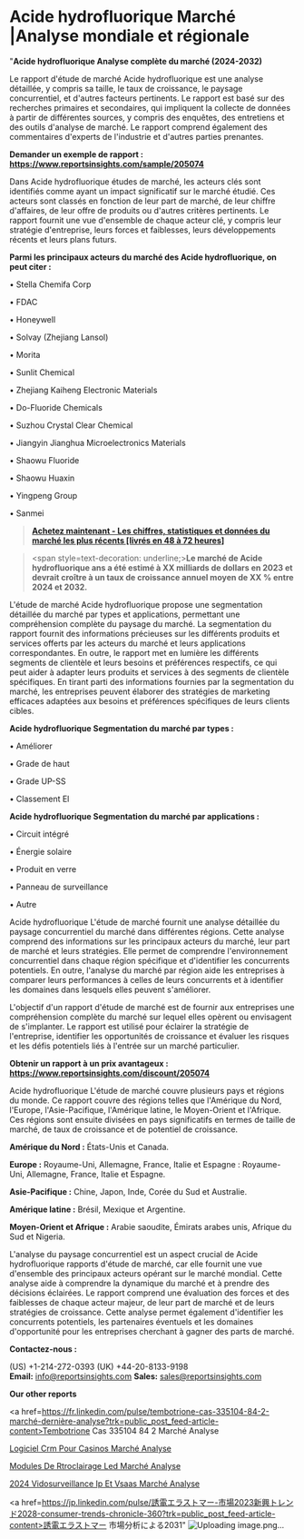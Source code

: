 # Acide hydrofluorique Marché |Analyse mondiale et régionale

"<strong>Acide hydrofluorique Analyse complète du marché (2024-2032)</strong>

Le rapport d'étude de marché Acide hydrofluorique est une analyse détaillée, y compris sa taille, le taux de croissance, le paysage concurrentiel, et d'autres facteurs pertinents. Le rapport est basé sur des recherches primaires et secondaires, qui impliquent la collecte de données à partir de différentes sources, y compris des enquêtes, des entretiens et des outils d'analyse de marché. Le rapport comprend également des commentaires d'experts de l'industrie et d'autres parties prenantes.

<strong>Demander un exemple de rapport : </strong><strong><a href=https://www.reportsinsights.com/sample/205074>https://www.reportsinsights.com/sample/205074</a></strong>

Dans Acide hydrofluorique études de marché, les acteurs clés sont identifiés comme ayant un impact significatif sur le marché étudié. Ces acteurs sont classés en fonction de leur part de marché, de leur chiffre d'affaires, de leur offre de produits ou d'autres critères pertinents. Le rapport fournit une vue d'ensemble de chaque acteur clé, y compris leur stratégie d'entreprise, leurs forces et faiblesses, leurs développements récents et leurs plans futurs.

<strong>Parmi les principaux acteurs du marché des Acide hydrofluorique, on peut citer :</strong>

• Stella Chemifa Corp

• FDAC

• Honeywell

• Solvay (Zhejiang Lansol)

• Morita

• Sunlit Chemical

• Zhejiang Kaiheng Electronic Materials

• Do-Fluoride Chemicals

• Suzhou Crystal Clear Chemical

• Jiangyin Jianghua Microelectronics Materials

• Shaowu Fluoride

• Shaowu Huaxin

• Yingpeng Group

• Sanmei

<blockquote><a href=https://reportsinsights.com/buynow/205074><span style=text-decoration: underline;><strong>Achetez maintenant - Les chiffres, statistiques et données du marché les plus récents [livrés en 48 à 72 heures]</strong></span></a></blockquote>
<blockquote>
<div class=group w-full text-gray-800 dark:text-gray-100 border-b border-black/10 dark:border-gray-900/50 bg-gray-50 dark:bg-[#444654]>
<div class=flex p-4 gap-4 text-base md:gap-6 md:max-w-2xl lg:max-w-xl xl:max-w-3xl md:py-6 lg:px-0 m-auto>
<div class=relative flex flex-col w-[calc(100%-50px)] gap-1 md:gap-3 lg:w-[calc(100%-115px)]>
<div class=flex flex-grow flex-col gap-3>
<div class=min-h-[20px] flex flex-col items-start gap-4 whitespace-pre-wrap break-words>
<div class=result-streaming markdown prose w-full break-words dark:prose-invert light>

<span style=text-decoration: underline;><strong>Le marché de Acide hydrofluorique ans a été estimé à XX milliards de dollars en 2023 et devrait croître à un taux de croissance annuel moyen de XX % entre 2024 et 2032.</strong></span>

</div>
</div>
</div>
</div>
</div>
</div></blockquote>
L'étude de marché Acide hydrofluorique propose une segmentation détaillée du marché par types et applications, permettant une compréhension complète du paysage du marché. La segmentation du rapport fournit des informations précieuses sur les différents produits et services offerts par les acteurs du marché et leurs applications correspondantes. En outre, le rapport met en lumière les différents segments de clientèle et leurs besoins et préférences respectifs, ce qui peut aider à adapter leurs produits et services à des segments de clientèle spécifiques. En tirant parti des informations fournies par la segmentation du marché, les entreprises peuvent élaborer des stratégies de marketing efficaces adaptées aux besoins et préférences spécifiques de leurs clients cibles.

<strong>Acide hydrofluorique Segmentation du marché par types :</strong>

• Améliorer

• Grade de haut

• Grade UP-SS

• Classement El

<strong>Acide hydrofluorique Segmentation du marché par applications :</strong>

• Circuit intégré

• Énergie solaire

• Produit en verre

• Panneau de surveillance

• Autre

Acide hydrofluorique L'étude de marché fournit une analyse détaillée du paysage concurrentiel du marché dans différentes régions. Cette analyse comprend des informations sur les principaux acteurs du marché, leur part de marché et leurs stratégies. Elle permet de comprendre l'environnement concurrentiel dans chaque région spécifique et d'identifier les concurrents potentiels. En outre, l'analyse du marché par région aide les entreprises à comparer leurs performances à celles de leurs concurrents et à identifier les domaines dans lesquels elles peuvent s'améliorer.

L'objectif d'un rapport d'étude de marché est de fournir aux entreprises une compréhension complète du marché sur lequel elles opèrent ou envisagent de s'implanter. Le rapport est utilisé pour éclairer la stratégie de l'entreprise, identifier les opportunités de croissance et évaluer les risques et les défis potentiels liés à l'entrée sur un marché particulier.

<strong>Obtenir un rapport à un prix avantageux : <a href=https://www.reportsinsights.com/discount/205074>https://www.reportsinsights.com/discount/205074</a></strong>

Acide hydrofluorique L'étude de marché couvre plusieurs pays et régions du monde. Ce rapport couvre des régions telles que l'Amérique du Nord, l'Europe, l'Asie-Pacifique, l'Amérique latine, le Moyen-Orient et l'Afrique. Ces régions sont ensuite divisées en pays significatifs en termes de taille de marché, de taux de croissance et de potentiel de croissance.

<strong>Amérique du Nord :</strong> États-Unis et Canada.

<strong>Europe :</strong> Royaume-Uni, Allemagne, France, Italie et Espagne : Royaume-Uni, Allemagne, France, Italie et Espagne.

<strong>Asie-Pacifique :</strong> Chine, Japon, Inde, Corée du Sud et Australie.

<strong>Amérique latine :</strong> Brésil, Mexique et Argentine.

<strong>Moyen-Orient et Afrique :</strong> Arabie saoudite, Émirats arabes unis, Afrique du Sud et Nigeria.

L'analyse du paysage concurrentiel est un aspect crucial de Acide hydrofluorique rapports d'étude de marché, car elle fournit une vue d'ensemble des principaux acteurs opérant sur le marché mondial. Cette analyse aide à comprendre la dynamique du marché et à prendre des décisions éclairées. Le rapport comprend une évaluation des forces et des faiblesses de chaque acteur majeur, de leur part de marché et de leurs stratégies de croissance. Cette analyse permet également d'identifier les concurrents potentiels, les partenaires éventuels et les domaines d'opportunité pour les entreprises cherchant à gagner des parts de marché.

<strong>Contactez-nous :</strong>

(US) +1-214-272-0393
(UK) +44-20-8133-9198
<strong>Email:</strong> <a>info@reportsinsights.com</a>
<strong>Sales:</strong> <a>sales@reportsinsights.com</a>

<strong>Our other reports</strong>

<a href=https://fr.linkedin.com/pulse/tembotrione-cas-335104-84-2-marché-dernière-analyse?trk=public_post_feed-article-content>Tembotrione Cas 335104 84 2 Marché Analyse</a>

<a href=https://www.linkedin.com/pulse/logiciel-crm-pour-casinos-march%C3%A9-analyse-des-edrcf/>Logiciel Crm Pour Casinos Marché Analyse</a>

<a href=https://www.linkedin.com/pulse/modules-de-r%C3%A9tro%C3%A9clairage-led-march%C3%A9-jusquen-fzyof/>Modules De Rtroclairage Led Marché Analyse</a>

<a href=https://www.linkedin.com/pulse/2024-vid%C3%A9osurveillance-ip-et-vsaas-march%C3%A9tendance-ztxwc/>2024 Vidosurveillance Ip Et Vsaas Marché Analyse</a>

<a href=https://jp.linkedin.com/pulse/誘電エラストマー-市場2023新興トレンド2028-consumer-trends-chronicle-360?trk=public_post_feed-article-content>誘電エラストマー 市場分析による2031</a>"
![Uploading image.png…]()
